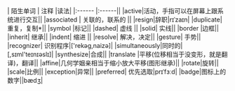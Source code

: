| 陌生单词 | 注释	   |读法|
|:------ |:------||
|active|活动，手指可以在屏幕上跟系统进行交互||
|associated | 关联的，联系的 ||
|resign|辞职|rɪˈzaɪn|
|duplicate| 重复，复制*||
|symbol |标记||
|dashed| 虚线  ||
|solid| 实线||
|border |边框||
|inherit| 继承||
|indent| 缩进 ||
|resolve| 解决，决定||
|gesture| 手势||
|recognizer|  识别程序|['rekəg,naizə]|
|simultaneously|同时的|[,sɪml'teɪnɪəslɪ]|
|synthesize|合成||
|translate |平移(位移相当于没变形，就是翻译)，翻译||
|affine|几何学姻亲相当于缩小放大平移(图形继承)||
|rotate|旋转||
|scale|比例||
|exception|异常||
|preferred| 优先选取|prɪˈfɜːd|
|badge|图标上的数字||bædʒ|


